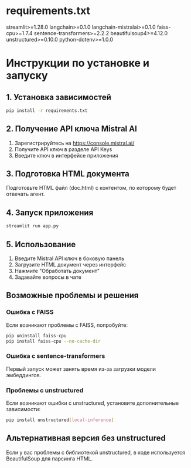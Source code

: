 # requirements.txt
streamlit>=1.28.0
langchain>=0.1.0
langchain-mistralai>=0.1.0
faiss-cpu>=1.7.4
sentence-transformers>=2.2.2
beautifulsoup4>=4.12.0
unstructured>=0.10.0
python-dotenv>=1.0.0

# Инструкции по установке и запуску

## 1. Установка зависимостей
```bash
pip install -r requirements.txt
```

## 2. Получение API ключа Mistral AI
1. Зарегистрируйтесь на https://console.mistral.ai/
2. Получите API ключ в разделе API Keys
3. Введите ключ в интерфейсе приложения

## 3. Подготовка HTML документа
Подготовьте HTML файл (doc.html) с контентом, по которому будет отвечать агент.

## 4. Запуск приложения
```bash
streamlit run app.py
```

## 5. Использование
1. Введите Mistral API ключ в боковую панель
2. Загрузите HTML документ через интерфейс
3. Нажмите "Обработать документ"
4. Задавайте вопросы в чате

## Возможные проблемы и решения

### Ошибка с FAISS
Если возникают проблемы с FAISS, попробуйте:
```bash
pip uninstall faiss-cpu
pip install faiss-cpu --no-cache-dir
```

### Ошибка с sentence-transformers
Первый запуск может занять время из-за загрузки модели эмбеддингов.

### Проблемы с unstructured
Если возникают ошибки с unstructured, установите дополнительные зависимости:
```bash
pip install unstructured[local-inference]
```

## Альтернативная версия без unstructured
Если у вас проблемы с библиотекой unstructured, в коде используется BeautifulSoup для парсинга HTML.